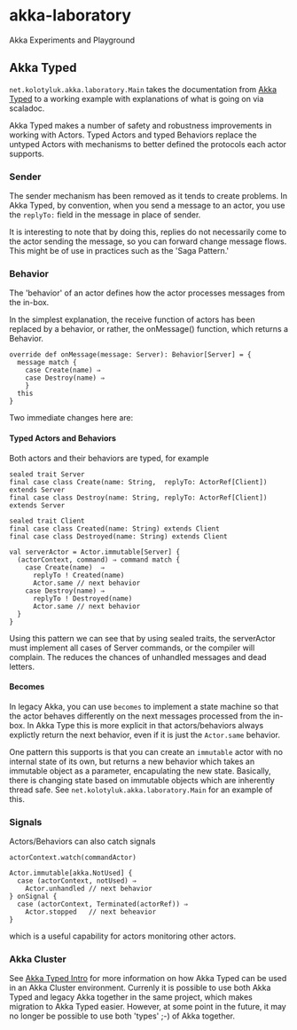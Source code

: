 # akka-laboratory
Akka Experiments and Playground

## Akka Typed

`net.kolotyluk.akka.laboratory.Main` takes the documentation from
[Akka Typed](https://doc.akka.io/docs/akka/2.5/scala/typed.html)
to a working example with explanations of what is going on via
scaladoc.

Akka Typed makes a number of safety and robustness improvements
in working with Actors. Typed Actors and typed Behaviors replace
the untyped Actors with mechanisms to better defined the
protocols each actor supports.

### Sender

The sender mechanism has been removed as it tends to create problems.
In Akka Typed, by convention, when you send a message to an actor, you
use the `replyTo:` field in the message in place of sender.

It is interesting to note that by doing this, replies do not necessarily
come to the actor sending the message, so you can forward change message
flows. This might be of use in practices such as the 'Saga Pattern.'

### Behavior

The 'behavior' of an actor defines how the actor processes messages
from the in-box.

In the simplest explanation, the receive function of actors has been
replaced by a behavior, or rather, the onMessage() function, which returns
a Behavior.

    override def onMessage(message: Server): Behavior[Server] = {
      message match {
        case Create(name) ⇒
        case Destroy(name) ⇒
        }
      this
    }

 Two immediate changes here are:

#### Typed Actors and Behaviors

Both actors and their behaviors are typed, for example

    sealed trait Server
    final case class Create(name: String,  replyTo: ActorRef[Client]) extends Server
    final case class Destroy(name: String, replyTo: ActorRef[Client]) extends Server

    sealed trait Client
    final case class Created(name: String) extends Client
    final case class Destroyed(name: String) extends Client

    val serverActor = Actor.immutable[Server] {
      (actorContext, command) ⇒ command match {
        case Create(name)  ⇒
          replyTo ! Created(name)
          Actor.same // next behavior
        case Destroy(name) ⇒
          replyTo ! Destroyed(name)
          Actor.same // next behavior
      }
    }

Using this pattern we can see that by using sealed traits, the
serverActor must implement all cases of Server commands, or the compiler
will complain. The reduces the chances of unhandled messages and dead
letters.

#### Becomes

In legacy Akka, you can use `becomes` to implement a state machine so
that the actor behaves differently on the next messages processed from
the in-box. In Akka Type this is more explicit in that actors/behaviors
always explictly return the next behavior, even if it is just the
`Actor.same` behavior.

One pattern this supports is that you can create an `immutable` actor
with no internal state of its own, but returns a new behavior which
takes an immutable object as a parameter, encapulating the new state.
Basically, there is changing state based on immutable objects which are
inherently thread safe. See `net.kolotyluk.akka.laboratory.Main` for
an example of this.

### Signals

Actors/Behaviors can also catch signals

    actorContext.watch(commandActor)

    Actor.immutable[akka.NotUsed] {
      case (actorContext, notUsed) ⇒
        Actor.unhandled // next behavior
    } onSignal {
      case (actorContext, Terminated(actorRef)) ⇒
        Actor.stopped   // next beheavior
    }

which is a useful capability for actors monitoring other actors.

### Akka Cluster

See [Akka Typed Intro](https://akka.io/blog/2017/05/05/typed-intro)
for more information on how Akka Typed can be used in an Akka Cluster
environment. Currenly it is possible to use both Akka Typed and legacy
Akka together in the same project, which makes migration to Akka Typed
easier. However, at some point in the future, it may no longer be
possible to use both 'types' ;-) of Akka together.


